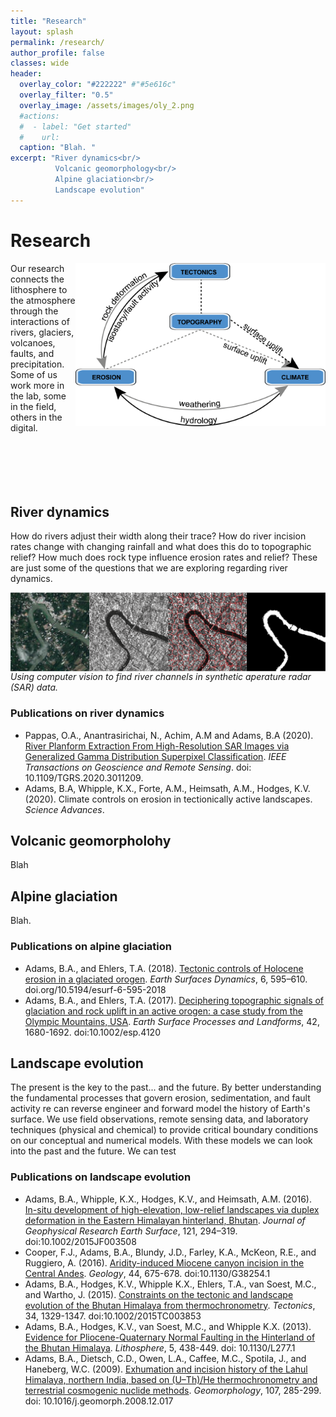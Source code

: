 ```yaml
---
title: "Research"
layout: splash
permalink: /research/
author_profile: false
classes: wide
header:
  overlay_color: "#222222" #"#5e616c"
  overlay_filter: "0.5"
  overlay_image: /assets/images/oly_2.png
  #actions:
  #  - label: "Get started"
  #    url: 
  caption: "Blah. "
excerpt: "River dynamics<br/>
          Volcanic geomorphology<br/>
          Alpine glaciation<br/>
          Landscape evolution"
---
```


# Research

<img align="right" src="/assets/images/cycle_5.png" alt="Evolve" width="400px" >

Our research connects the lithosphere to the atmosphere through the interactions of rivers, glaciers, volcanoes, faults, and precipitation.<br/>
Some of us work more in the lab, some in the field, others in the digital.<br/><br/><br/><br/><br/><br/>

## River dynamics

How do rivers adjust their width along their trace? How do river incision rates change with changing rainfall and what does this do to topographic relief? How much does rock type influence erosion rates and relief? These are just some of the questions that we are exploring regarding river dynamics.

<img align="middle" src="/assets/images/smart_rivers.png" alt="River" width="700px"> <br/>
*Using computer vision to find river channels in synthetic aperature radar (SAR) data.*

### Publications on river dynamics

* Pappas, O.A., Anantrasirichai, N., Achim, A.M and Adams, B.A (2020). [River Planform Extraction From High-Resolution SAR Images via Generalized Gamma Distribution Superpixel Classification](https://ieeexplore.ieee.org/abstract/document/9163087). *IEEE Transactions on Geoscience and Remote Sensing*. doi: 10.1109/TGRS.2020.3011209.
* Adams, B.A, Whipple, K.X., Forte, A.M., Heimsath, A.M., Hodges, K.V. (2020). Climate controls on erosion in tectionically active landscapes. *Science Advances*.

## Volcanic geomorpholohy

Blah

## Alpine glaciation

Blah.

### Publications on alpine glaciation
* Adams, B.A., and Ehlers, T.A. (2018). [Tectonic controls of Holocene erosion in a glaciated orogen](https://esurf.copernicus.org/articles/6/595/2018/). *Earth Surfaces Dynamics*, 6, 595–610. doi.org/10.5194/esurf-6-595-2018
* Adams, B.A., and Ehlers, T.A. (2017). [Deciphering topographic signals of glaciation and rock uplift in an active orogen: a case study from the Olympic Mountains, USA](https://onlinelibrary.wiley.com/doi/full/10.1002/esp.4120). *Earth Surface Processes and Landforms*, 42, 1680-1692. doi:10.1002/esp.4120

## Landscape evolution

The present is the key to the past... and the future. By better understanding the fundamental processes that govern erosion, sedimentation, and fault activity re can reverse engineer and forward model the history of Earth's surface. We use field observations, remote sensing data, and laboratory techniques (physical and chemical) to provide critical boundary conditions on our conceptual and numerical models. With these models we can look into the past and the future. 
We can test 

### Publications on landscape evolution
* Adams, B.A., Whipple, K.X., Hodges, K.V., and Heimsath, A.M. (2016). [In-situ development of high-elevation, low-relief landscapes via duplex deformation in the Eastern Himalayan hinterland, Bhutan](https://research-information.bris.ac.uk/files/123164553/Adams_etal_2016.pdf). *Journal of Geophysical Research Earth Surface*, 121, 294–319. doi:10.1002/2015JF003508
* Cooper, F.J., Adams, B.A., Blundy, J.D., Farley, K.A., McKeon, R.E., and Ruggiero, A. (2016). [Aridity-induced Miocene canyon incision in the Central Andes](https://research-information.bris.ac.uk/files/91010307/Cooper_Geology_2016.pdf). *Geology*, 44, 675-678. doi:10.1130/G38254.1
* Adams, B.A., Hodges, K.V., Whipple K.X., Ehlers, T.A., van Soest, M.C., and Wartho, J. (2015). [Constraints on the tectonic and landscape evolution of the Bhutan Himalaya from thermochronometry](https://agupubs.onlinelibrary.wiley.com/doi/full/10.1002/2015TC003853). *Tectonics*, 34, 1329-1347. doi:10.1002/2015TC003853
* Adams, B.A., Hodges, K.V., van Soest, M.C., and Whipple K.X. (2013). [Evidence for Pliocene-Quaternary Normal Faulting in the Hinterland of the Bhutan Himalaya](https://pubs.geoscienceworld.org/lithosphere/article-lookup/5/4/438). *Lithosphere*, 5, 438-449. doi: 10.1130/L277.1
* Adams, B.A., Dietsch, C.D., Owen, L.A., Caffee, M.C., Spotila, J., and Haneberg, W.C. (2009). [Exhumation and incision history of the Lahul Himalaya, northern India, based on (U–Th)/He thermochronometry and terrestrial cosmogenic nuclide methods](https://www.sciencedirect.com/science/article/pii/S0169555X08005539). *Geomorphology*, 107, 285-299. doi: 10.1016/j.geomorph.2008.12.017

